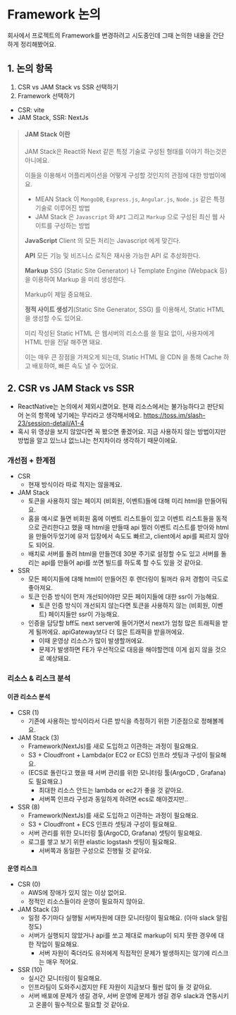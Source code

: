 # Framework 논의

회사에서 프로젝트의 Framework를 변경하려고 시도중인데 그때 논의한 내용을 간단하게 정리해봤어요.

## 1. 논의 항목
1. CSR vs JAM Stack vs SSR 선택하기
2. Framework 선택하기
  - CSR: vite
  - JAM Stack, SSR: NextJs

> #### JAM Stack 이란
> JAM Stack은 React와 Next 같은 특정 기술로 구성된 형태를 이야기 하는것은 아니에요.
> 
> 이들을 이용해서 어플리케이션을 어떻게 구성할 것인지의 관점에 대한 방법이에요.
> 
> - MEAN Stack 이 `MongoDB`, `Express.js`, `Angular.js`, `Node.js` 같은 특정 기술로 이루어진 방법
> - JAM Stack 은 `Javascript` 와 `API` 그리고 `Markup` 으로 구성된 최신 웹 사이트를 구성하는 방법
> 
> **JavaScript**
> Client 의 모든 처리는 Javascript 에게 맞긴다.
> 
> **API**
> 모든 기능 및 비즈니스 로직은 재사용 가능한 API 로 추상화한다.
> 
> **Markup**
> SSG (Static Site Generator) 나 Template Engine (Webpack 등) 을 이용하여 Markup 을 미리 생성한다.
> 
> Markup이 제일 중요해요.
> 
> **정적 사이트 생성기**(Static Site Generator, SSG) 를 이용해서, Static HTML 을 생성할 수도 있어요.
> 
> 미리 작성된 Static HTML 은 웹서버의 리소스를 쓸 필요 없이, 사용자에게 HTML 만을 전달 해주면 돼요.
> 
> 이는 매우 큰 장점을 가져오게 되는데, Static HTML 을 CDN 을 통해 Cache 하고 배포하여, 빠른 속도 낼 수 있어요.

## 2. CSR vs JAM Stack vs SSR
- ReactNative는 논의에서 제외시켰어요. 현재 리소스에서는 불가능하다고 판단되어 논의 항목에 넣기에는 무리라고 생각해서에요. https://toss.im/slash-23/session-detail/A1-4
- 혹시 위 영상을 보지 않았다면 꼭 봤으면 좋겠어요. 지금 사용하지 않는 방법이지만 방법을 알고 있느냐 없느냐는 천지차이라 생각하기 때문이에요.

### 개선점 + 한계점
- CSR
  - 현재 방식이라 따로 적지는 않을께요.
- JAM Stack
  - 토큰을 사용하지 않는 페이지 (비회원, 이벤트)들에 대해 미리 html을 만들어둬요.
  - 홈을 예시로 들면 비회원 홈에 이벤트 리스트들이 있고 이벤트 리스트들을 동적으로 관리한다고 했을 때 html을 만들때 api 찔러 이벤트 리스트를 받아와 html을 만들어두었기에 유저 입장에서 속도도 빠르고, client에서 api를 찌르지 않아도 되어요.
  - 배치로 서버를 돌려 html을 만들껀데 30분 주기로 설정할 수도 있고 서버를 돌리는 api를 만들어 api를 쏘면 빌드를 하도록 할 수도 있을 것 같아요.
- SSR
  - 모든 페이지들에 대해 html이 만들어진 후 렌더링이 될꺼라 유저 경험이 극도로 좋아져요.
  - 토큰 인증 방식이 먼저 개선되어야만 모든 페이지들에 대한 ssr이 가능해요.
    - 토큰 인증 방식이 개선되지 않는다면 토큰을 사용하지 않는 (비회원, 이벤트) 페이지들만 ssr이 가능해요.
  - 인증을 담당할 bff도 next server에 들어가면서 next가 엄청 많은 트래픽을 받게 될꺼에요. apiGateway보다 더 많은 트래픽을 받을꺼에요.
    - 이때 운영상 리소스가 많이 발생할꺼에요.
    - 문제가 발생하면 FE가 우선적으로 대응을 해야할껀데 이게 쉽지 않을 것으로 예상돼요.

### 리소스 & 리스크 분석
#### 이관 리소스 분석
- CSR (1)
  - 기존에 사용하는 방식이라서 다른 방식을 측정하기 위한 기준점으로 정해볼께요.
- JAM Stack (3)
  - Framework(NextJs)를 새로 도입하고 이관하는 과정이 필요해요.
  - S3 + Cloudfront + Lambda(or EC2 or ECS) 인프라 셋팅과 구성이 필요해요.
  - (ECS로 돌린다고 했을 때 서버 관리를 위한 모니터링 툴(ArgoCD , Grafana)도 필요해요.)
    - 최대한 리소스 안드는 lambda or ec2가 좋을 것 같아요.
    - 서버쪽 인프라 구성과 동일하게 하려면 ecs로 해야겠지만..
- SSR (8)
  - Framework(NextJs)를 새로 도입하고 이관하는 과정이 필요해요.
  - S3 + Cloudfront + ECS 인프라 셋팅과 구성이 필요해요.
  - 서버 관리를 위한 모니터링 툴(ArgoCD, Grafana) 셋팅이 필요해요.
  - 로그를 쌓고 보기 위한 elastic logstash 셋팅이 필요해요.
    - 서버쪽과 동일한 구성으로 진행될 것 같아요.

#### 운영 리스크
- CSR (0)
  - AWS에 장애가 있지 않는 이상 없어요.
  - 정적인 리소스들이라 운영이 필요하지 않아요.
- JAM Stack (3)
  - 일정 주기마다 실행될 서버자원에 대한 모니터링이 필요해요. (아마 slack 알림정도)
  - 서버가 실행되지 않았거나 api를 쏘고 제대로 markup이 되지 못한 경우에 대한 작업이 필요해요.
    - 서버 자원이 죽더라도 유저에게 직접적인 문제가 발생하지는 않기에 리스크는 매우 적어요.
- SSR (10)
  - 실시간 모니터링이 필요해요.
  - 인프라팀이 도와주시겠지만 FE 자원이 지금보다 훨씬 많이 들 것 같아요.
  - 서버 배포에 문제가 생길 경우, 서버 운영에 문제가 생길 경우 slack과 연동시키고 온콜이 필수적으로 필요할 것 같아요.
